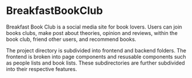 # BreakfastBookClub

Breakfast Book Club is a social media site for book lovers. 
Users can join books clubs,
make post about theories, opinion and reviews, within the book club,
friend other users,
and recommend books.

The project directory is subdivided into frontend and backend folders. 
The frontend is broken into page components and resusable components such as people lists and book lists.
These subdirectories are further subdivided into their respective features.